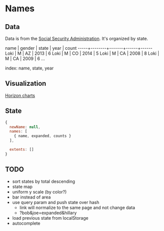 Names
=====

Data
----
Data is from the [Social Security Administration][1]. It's organized by state.

name | gender | state | year | count
-----+--------+-------+------+------
Loki | M      | AZ    | 2013 | 6
Loki | M      | CO    | 2014 | 5
Loki | M      | CA    | 2008 | 8
Loki | M      | CA    | 2009 | 6
...

index: name, state, year

[1]: https://www.ssa.gov/oact/babynames/limits.html

Visualization
-------------
[Horizon charts][2]

[2]: http://bl.ocks.org/mbostock/1483226

State
-----
```javascript
{
  newName: null,
  names: [
    { name, expanded, counts }
  ],

  extents: []
}
```

TODO
----
- sort states by total descending
- state map
- uniform y scale (by color?)
- bar instead of area
- use query param and push state over hash
  - link will normalize to the same page and not change data
  - ?bob&joe=expanded&hillary
- load previous state from localStorage
- autocomplete
